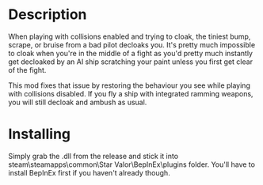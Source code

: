 # Description
When playing with collisions enabled and trying to cloak, the tiniest bump, scrape, or bruise from a bad pilot decloaks you.
It's pretty much impossible to cloak when you're in the middle of a fight as you'd pretty much instantly get decloaked by an AI ship scratching your paint unless you first get clear of the fight. 

This mod fixes that issue by restoring the behaviour you see while playing with collisions disabled.
If you fly a ship with integrated ramming weapons, you will still decloak and ambush as usual.

# Installing
Simply grab the .dll from the release and stick it into steam\steamapps\common\Star Valor\BepInEx\plugins folder. 
You'll have to install BepInEx first if you haven't already though.

